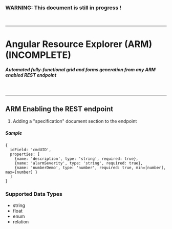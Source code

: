 ### WARNING: This document is still in progress !

<br/>

-----

# Angular Resource Explorer (ARM) (INCOMPLETE)

##### Automated fully-functional grid and forms generation from any ARM enabled REST endpoint

<br/>

-----

## ARM Enabling the REST endpoint

1) Adding a "specification" document section to the endpoint

##### Sample


	{
	  idField: 'cmdUID',
      properties: [
        {name: 'description', type: 'string', required: true},
        {name: 'alarmSeverity', type: 'string', required: true},
        {name: 'numberDemo', type: 'number', required: true, min=[number], max=[number] }
      ]
    }
    
### Supported Data Types
 
 - string
 - float
 - enum
 - relation
